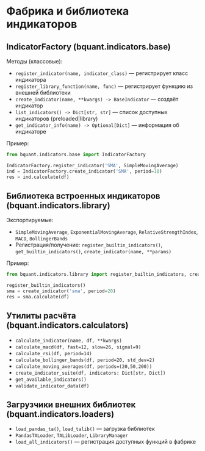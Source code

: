 # Фабрика и библиотека индикаторов

## IndicatorFactory (bquant.indicators.base)

Методы (классовые):
- `register_indicator(name, indicator_class)` — регистрирует класс индикатора
- `register_library_function(name, func)` — регистрирует функцию из внешней библиотеки
- `create_indicator(name, **kwargs) -> BaseIndicator` — создаёт индикатор
- `list_indicators() -> Dict[str, str]` — список доступных индикаторов (preloaded|library)
- `get_indicator_info(name) -> Optional[Dict]` — информация об индикаторе

Пример:
```python
from bquant.indicators.base import IndicatorFactory

IndicatorFactory.register_indicator('SMA', SimpleMovingAverage)
ind = IndicatorFactory.create_indicator('SMA', period=10)
res = ind.calculate(df)
```

## Библиотека встроенных индикаторов (bquant.indicators.library)

Экспортируемые:
- `SimpleMovingAverage`, `ExponentialMovingAverage`, `RelativeStrengthIndex`, `MACD`, `BollingerBands`
- Регистрация/получение: `register_builtin_indicators()`, `get_builtin_indicators()`, `create_indicator(name, **params)`

Пример:
```python
from bquant.indicators.library import register_builtin_indicators, create_indicator

register_builtin_indicators()
sma = create_indicator('sma', period=20)
res = sma.calculate(df)
```

## Утилиты расчёта (bquant.indicators.calculators)

- `calculate_indicator(name, df, **kwargs)`
- `calculate_macd(df, fast=12, slow=26, signal=9)`
- `calculate_rsi(df, period=14)`
- `calculate_bollinger_bands(df, period=20, std_dev=2)`
- `calculate_moving_averages(df, periods=(20,50,200))`
- `create_indicator_suite(df, indicators: Dict[str, Dict])`
- `get_available_indicators()`
- `validate_indicator_data(df)`

## Загрузчики внешних библиотек (bquant.indicators.loaders)

- `load_pandas_ta()`, `load_talib()` — загрузка библиотек
- `PandasTALoader`, `TALibLoader`, `LibraryManager`
- `load_all_indicators()` — регистрация доступных функций в фабрике

